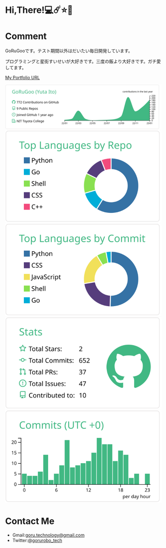 # Hi,There!💻☄️⭐️🌙
# Comment
GoRuGooです。テスト期間以外はだいたい毎日開発しています。

プログラミングと星街すいせいが大好きです。三度の飯より大好きです。ガチ愛してます。

[My Portfolio URL](https://next-gorugo.vercel.app/)


[![](https://raw.githubusercontent.com/GoRuGoo/GoRuGoo/master/profile-summary-card-output/vue/0-profile-details.svg)](https://github.com/vn7n24fzkq/github-profile-summary-cards)
[![](https://raw.githubusercontent.com/GoRuGoo/GoRuGoo/master/profile-summary-card-output/vue/1-repos-per-language.svg)](https://github.com/vn7n24fzkq/github-profile-summary-cards) [![](https://raw.githubusercontent.com/GoRuGoo/GoRuGoo/master/profile-summary-card-output/vue/2-most-commit-language.svg)](https://github.com/vn7n24fzkq/github-profile-summary-cards)
[![](https://raw.githubusercontent.com/GoRuGoo/GoRuGoo/master/profile-summary-card-output/vue/3-stats.svg)](https://github.com/vn7n24fzkq/github-profile-summary-cards) [![](https://raw.githubusercontent.com/GoRuGoo/GoRuGoo/master/profile-summary-card-output/vue/4-productive-time.svg)](https://github.com/vn7n24fzkq/github-profile-summary-cards)

# Contact Me
- Gmail:goru.technology@gmail.com 
- Twitter:[@gorurobo_tech](https://twitter.com/gorurobo_tech)

